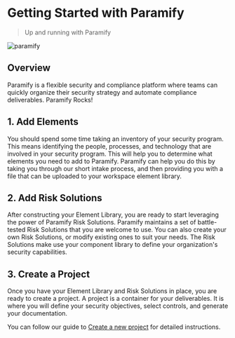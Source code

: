 # Getting Started with Paramify

> Up and running with Paramify

![paramify](/assets/hero-paramify.png)

## Overview

Paramify is a flexible security and compliance platform where teams can quickly organize their security strategy and automate compliance deliverables. Paramify Rocks!

## 1. Add Elements

You should spend some time taking an inventory of your security program. This means identifying the people, processes, and technology that are involved in your security program. This will help you to determine what elements you need to add to Paramify. Paramify can help you do this by taking you through our short intake process, and then providing you with a file that can be uploaded to your workspace element library.

## 2. Add Risk Solutions

After constructing your Element Library, you are ready to start leveraging the power of Paramify Risk Solutions. Paramify maintains a set of battle-tested Risk Solutions that you are welcome to use. You can also create your own Risk Solutions, or modify existing ones to suit your needs. The Risk Solutions make use your component library to define your organization's security capabilities.

## 3. Create a Project

Once you have your Element Library and Risk Solutions in place, you are ready to create a project. A project is a container for your deliverables. It is where you will define your security objectives, select controls, and generate your documentation.

You can follow our guide to [Create a new project](projects) for detailed instructions.
